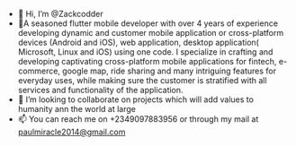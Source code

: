 - 👋 Hi, I’m @Zackcodder
- 👀A seasoned flutter mobile developer with over 4 years of experience developing dynamic and customer mobile application or cross-platform devices (Android and iOS), web application, desktop application( Microsoft, Linux and iOS) using one code. I specialize in crafting and developing captivating cross-platform mobile applications for fintech, e-commerce, google map, ride sharing and many intriguing features for everyday uses, while making sure the customer is stratified with all services and functionality of the application.
- 💞️ I’m looking to collaborate on projects which will add values to humanity ann the world at large
- 📫 You can reach me on +2349097883956 or through my mail at paulmiracle2014@gmail.com

<!---
Zackcodder/Zackcodder is a ✨ special ✨ repository because its `README.md` (this file) appears on your GitHub profile.
You can click the Preview link to take a look at your changes.
--->
